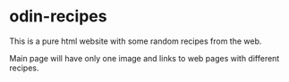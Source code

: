 # odin-recipes

This is a pure html website with some random recipes from the web.

Main page will have only one image and links to web pages with different recipes. 
